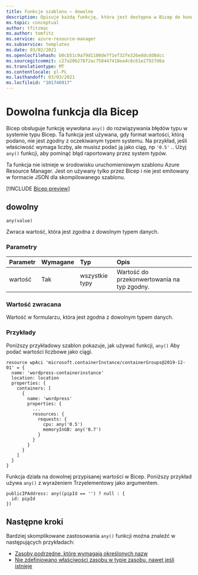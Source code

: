 ```yaml
---
title: Funkcje szablonu — dowolne
description: Opisuje każdą funkcję, która jest dostępna w Bicep do konwersji typów.
ms.topic: conceptual
author: tfitzmac
ms.author: tomfitz
ms.service: azure-resource-manager
ms.subservice: templates
ms.date: 03/02/2021
ms.openlocfilehash: b0cb51c9a79d1100de7f1ef32fe326eddcdd6dcc
ms.sourcegitcommit: c27a20b278f2ac758447418ea4c8c61e27927d6a
ms.translationtype: MT
ms.contentlocale: pl-PL
ms.lasthandoff: 03/03/2021
ms.locfileid: "101746917"
---
```

# <a name="any-function-for-bicep"></a>Dowolna funkcja dla Bicep

Bicep obsługuje funkcję wywołana `any()` do rozwiązywania błędów typu w systemie typu Bicep. Ta funkcja jest używana, gdy format wartości, którą podano, nie jest zgodny z oczekiwanym typem systemu. Na przykład, jeśli właściwość wymaga liczby, ale musisz podać ją jako ciąg, np `'0.5'` .. Użyj `any()` funkcji, aby pominąć błąd raportowany przez system typów.

Ta funkcja nie istnieje w środowisku uruchomieniowym szablonu Azure Resource Manager. Jest on używany tylko przez Bicep i nie jest emitowany w formacie JSON dla skompilowanego szablonu.

[!INCLUDE [Bicep preview](../../../includes/resource-manager-bicep-preview.md)]

## <a name="any"></a>dowolny

`any(value)`

Zwraca wartość, która jest zgodna z dowolnym typem danych.

### <a name="parameters"></a>Parametry

| Parametr | Wymagane | Typ | Opis |
|:--- |:--- |:--- |:--- |
| wartość | Tak | wszystkie typy | Wartość do przekonwertowania na typ zgodny. |

### <a name="return-value"></a>Wartość zwracana

Wartość w formularzu, która jest zgodna z dowolnym typem danych.

### <a name="examples"></a>Przykłady

Poniższy przykładowy szablon pokazuje, jak używać funkcji, `any()` Aby podać wartości liczbowe jako ciągi.

```bicep
resource wpAci 'microsoft.containerInstance/containerGroups@2019-12-01' = {
  name: 'wordpress-containerinstance'
  location: location
  properties: {
    containers: [
      {
        name: 'wordpress'
        properties: {
          ...
          resources: {
            requests: {
              cpu: any('0.5')
              memoryInGB: any('0.7')
            }
          }
        }
      }
    ]
  }
}
```

Funkcja działa na dowolnej przypisanej wartości w Bicep. Poniższy przykład używa `any()` z wyrażeniem Trzyelementowy jako argumentem.  

```bicep
publicIPAddress: any((pipId == '') ? null : {
  id: pipId
})
```

## <a name="next-steps"></a>Następne kroki

Bardziej skomplikowane zastosowania `any()` funkcji można znaleźć w następujących przykładach:

* [Zasoby podrzędne, które wymagają określonych nazw](https://github.com/Azure/bicep/blob/main/docs/examples/201/api-management-create-all-resources/main.bicep#L246)
* [Nie zdefiniowano właściwości zasobu w typie zasobu, nawet jeśli istnieje](https://github.com/Azure/bicep/blob/main/docs/examples/201/log-analytics-with-solutions-and-diagnostics/main.bicep#L26)

